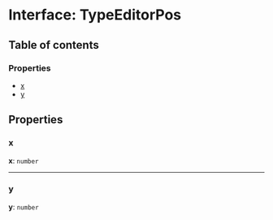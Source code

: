# Interface: TypeEditorPos

## Table of contents

### Properties

* [x](/auto-docs/type-editor/interfaces/TypeEditorPos.md#x)
* [y](/auto-docs/type-editor/interfaces/TypeEditorPos.md#y)

## Properties

### x

**x**: `number`

***

### y

**y**: `number`
